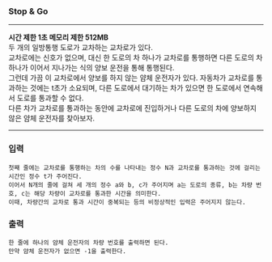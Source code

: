 ### Stop & Go
---
**시간 제한 1초 메모리 제한 512MB**  
두 개의 일방통행 도로가 교차하는 교차로가 있다. <br>
교차로에는 신호가 없으며, 대신 한 도로의 차 하나가 교차로를 통행하면 다른 도로의 차 하나가 이어서 지나가는 식의 양보 운전을 통해 통행된다. <br>
그런데 가끔 이 교차로에서 양보를 하지 않는 얌체 운전자가 있다.
자동차가 교차로를 통과하는 것에는 t초가 소요되며, 다른 도로에서 대기하는 차가 있으면 한 도로에서 연속해서 도로를 통과할 수 없다. <br>
다른 차가 교차로를 통과하는 동안에 교차로에 진입하거나 다른 도로의 차에 양보하지 않은 얌체 운전자를 찾아보자.

---

### 입력
```
첫째 줄에는 교차로를 통행하는 차의 수를 나타내는 정수 N과 교차로를 통과하는 것에 걸리는 시간인 정수 t가 주어진다.
이어서 N개의 줄에 걸쳐 세 개의 정수 a와 b, c가 주어지며 a는 도로의 종류, b는 차량 번호, c는 해당 차량이 교차로를 통과한 시간을 의미한다.
이때, 차량간의 교차로 통과 시간이 중복되는 등의 비정상적인 입력은 주어지지 않는다.
```
### 출력
```
한 줄에 하나의 얌체 운전자의 차량 번호를 출력하면 된다.
만약 얌체 운전자가 없으면 -1을 출력한다.
```
